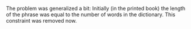 The problem was generalized a bit: Initially (in the printed book) the length of the phrase was equal to the number of words in the dictionary. This constraint was removed now.